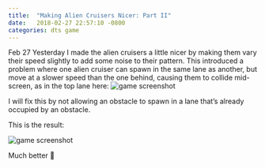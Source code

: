 ```yaml
---
title:  "Making Alien Cruisers Nicer: Part II"
date:   2018-02-27 22:57:10 -0800
categories: dts game
---
```

Feb 27
Yesterday I made the alien cruisers a little nicer by making them vary their speed slightly to add some noise to their pattern.
This introduced a problem where one alien cruiser can spawn in the same lane as another, but move at a slower speed than the one behind, causing them to collide mid-screen, as in the top lane here:
![game screenshot](https://www.dropbox.com/s/vwre02s7zi6uz6m/2018-02-26%2022.53.50.gif?raw=1)

I will fix this by not allowing an obstacle to spawn in a lane that’s already occupied by an obstacle.

This is the result:

![game screenshot](https://www.dropbox.com/s/7zvb32yzcbfqwh7/2018-02-27%2023.19.23.gif?raw=1)

Much better 🙂
